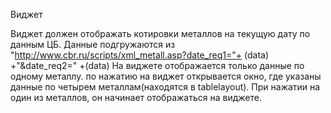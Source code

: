 Виджет

Виджет должен отображать котировки металлов на текущую дату по данным ЦБ. Данные подгружаются из "http://www.cbr.ru/scripts/xml_metall.asp?date_req1="+ (data) +"&date_req2=" +(data)
На виджете отображается только данные по одному металлу. по нажатию на виджет открывается окно, где указаны данные по четырем металлам(находятся в tablelayout).
При нажатии на один из металлов, он начинает отображаться на виджете. 
